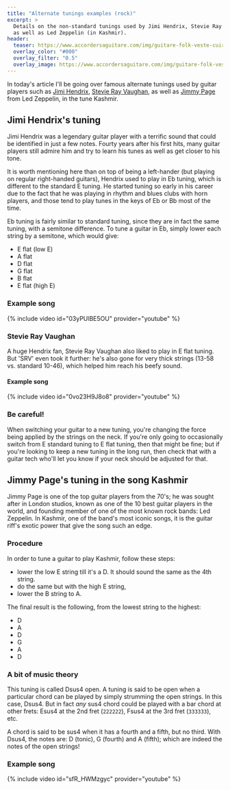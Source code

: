 ```yaml
---
title: "Alternate tunings examples (rock)"
excerpt: >
  Details on the non-standard tunings used by Jimi Hendrix, Stevie Ray Vaughan 
  as well as Led Zeppelin (in Kashmir).
header:
  teaser: https://www.accordersaguitare.com/img/guitare-folk-veste-cuir_300.jpg
  overlay_color: "#000"
  overlay_filter: "0.5"
  overlay_image: https://www.accordersaguitare.com/img/guitare-folk-veste-cuir.jpg
---
```


In today's article I'll be going over famous alternate tunings used by guitar 
players such as [Jimi Hendrix][hendrix], [Stevie Ray Vaughan][srv], as well as 
[Jimmy Page][page] from Led Zeppelin, in the tune Kashmir.

## Jimi Hendrix's tuning

Jimi Hendrix was a legendary guitar player with a terrific sound that could be 
identified in just a few notes. Fourty years after his first hits, many guitar 
players still admire him and try to learn his tunes as well as get closer to 
his tone.

It is worth mentioning here than on top of being a left-hander (but playing on 
regular right-handed guitars), Hendrix used to play in Eb tuning, which is 
different to the standard E tuning. He started tuning so early in his career 
due to the fact that he was playing in rhythm and blues clubs with horn 
players, and those tend to play tunes in the keys of Eb or Bb most of the time.

Eb tuning is fairly similar to standard tuning, since they are in fact the same 
tuning, with a semitone difference. To tune a guitar in Eb, simply lower each 
string by a semitone, which would give:

- E flat (low E)
- A flat
- D flat
- G flat
- B flat
- E flat (high E)

### Example song

{% include video id="03yPUlBE5OU" provider="youtube" %}

### Stevie Ray Vaughan

A huge Hendrix fan, Stevie Ray Vaughan also liked to play in E flat tuning. But 
'SRV' even took it further: he's also gone for very thick strings (13-58 vs. 
standard 10-46), which helped him reach his beefy sound.

#### Example song

{% include video id="0vo23H9J8o8" provider="youtube" %}

### Be careful!

When switching your guitar to a new tuning, you're changing the force being 
applied by the strings on the neck. If you're only going to occasionally switch 
from E standard tuning to E flat tuning, then that might be fine; but if you're 
looking to keep a new tuning in the long run, then check that with a guitar 
tech who'll let you know if your neck should be adjusted for that.

## Jimmy Page's tuning in the song Kashmir

Jimmy Page is one of the top guitar players from the 70's; he was sought after 
in London studios, known as one of the 10 best guitar players in the world, and 
founding member of one of the most known rock bands: Led Zeppelin. In Kashmir, 
one of the band's most iconic songs, it is the guitar riff's exotic power that 
give the song such an edge.

### Procedure

In order to tune a guitar to play Kashmir, follow these steps:

- lower the low E string till it's a D. It should sound the same as the 4th 
string.
- do the same but with the high E string,
- lower the B string to A.

The final result is the following, from the lowest string to the highest:

- D
- A
- D
- G
- A
- D

### A bit of music theory

This tuning is called Dsus4 open. A tuning is said to be open when a particular 
chord can be played by simply strumming the open strings. In this case, Dsus4. 
But in fact *any* sus4 chord could be played with a bar chord at other frets: 
Esus4 at the 2nd fret (`222222`), Fsus4 at the 3rd fret (`333333`), etc.

A chord is said to be sus4 when it has a fourth and a fifth, but no third. With 
Dsus4, the notes are: D (tonic), G (fourth) and A (fifth); which are indeed the 
notes of the open strings!

### Example song

{% include video id="sfR_HWMzgyc" provider="youtube" %}

[hendrix]:https://en.wikipedia.org/wiki/Jimi_Hendrix
[srv]:https://en.wikipedia.org/wiki/Stevie_Ray_Vaughan
[page]:https://en.wikipedia.org/wiki/Jimmy_Page
